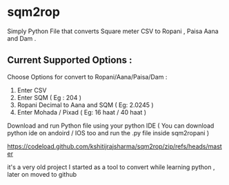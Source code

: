 # sqm2rop

Simply Python File that converts Square meter CSV to Ropani , Paisa Aana and Dam .

## Current Supported Options : 

Choose Options for convert to Ropani/Aana/Paisa/Dam :
 1) Enter CSV
 2) Enter SQM ( Eg : 204 )
 3) Ropani Decimal to Aana and SQM ( Eg: 2.0245 )
 4) Enter Mohada / Pixad ( Eg: 16 haat / 40 haat ) 
 
 
Download and run Python file using your python IDE 
( You can download python ide on andoird / IOS too and run the .py file inside sqm2ropani ) 

https://codeload.github.com/kshitijrajsharma/sqm2rop/zip/refs/heads/master

it's a very old project I started as a tool to convert while learning python , later on moved to github 
